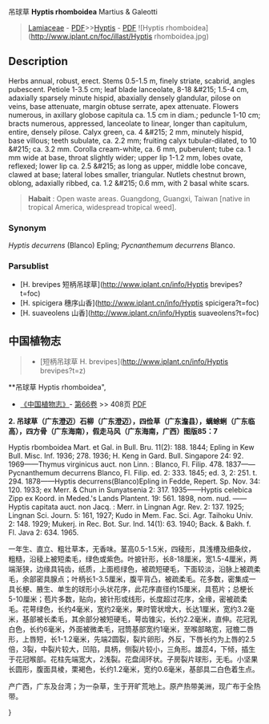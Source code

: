 吊球草 **Hyptis rhomboidea** Martius & Galeotti

> [Lamiaceae](http://www.iplant.cn/info/Lamiaceae?t=foc) - [PDF](http://www.iplant.cn/foc/pdf/Lamiaceae.pdf)>>[Hyptis](http://www.iplant.cn/info/Hyptis?t=foc) - [PDF](http://www.iplant.cn/foc/pdf/Hyptis.pdf)
![Hyptis rhomboidea](http://www.iplant.cn/foc/illast/Hyptis rhomboidea.jpg)

## Description

Herbs annual, robust, erect. Stems 0.5-1.5 m, finely striate, scabrid, angles pubescent. Petiole 1-3.5 cm; leaf blade lanceolate, 8-18 &amp;#215; 1.5-4 cm, adaxially sparsely minute hispid, abaxially densely glandular, pilose on veins, base attenuate, margin obtuse serrate, apex attenuate. Flowers numerous, in axillary globose capitula ca. 1.5 cm in diam.; peduncle 1-10 cm; bracts numerous, appressed, lanceolate to linear, longer than capitulum, entire, densely pilose. Calyx green, ca. 4 &amp;#215; 2 mm, minutely hispid, base villous; teeth subulate, ca. 2.2 mm; fruiting calyx tubular-dilated, to 10 &amp;#215; ca. 3.2 mm. Corolla cream-white, ca. 6 mm, puberulent; tube ca. 1 mm wide at base, throat slightly wider; upper lip 1-1.2 mm, lobes ovate, reflexed; lower lip ca. 2.5 &amp;#215; as long as upper, middle lobe concave, clawed at base; lateral lobes smaller, triangular. Nutlets chestnut brown, oblong, adaxially ribbed, ca. 1.2 &amp;#215; 0.6 mm, with 2 basal white scars.


> **Habait** : 
> Open waste areas. Guangdong, Guangxi, Taiwan [native in tropical America, widespread tropical weed].

### Synonym
*Hyptis decurrens* (Blanco) Epling; *Pycnanthemum decurrens* Blanco.

### Parsublist

* [H.  brevipes  短柄吊球草](http://www.iplant.cn/info/Hyptis brevipes?t=foc)
* [H.  spicigera  穗序山香](http://www.iplant.cn/info/Hyptis spicigera?t=foc)
* [H.  suaveolens  山香](http://www.iplant.cn/info/Hyptis suaveolens?t=foc)

## 中国植物志

> * [短柄吊球草  H.  brevipes](http://www.iplant.cn/info/Hyptis brevipes?t=z)


**吊球草 Hyptis rhomboidea",

* [《中国植物志》](http://www.iplant.cn/frps)- [第66卷](http://www.iplant.cn/frps/vol/66) >> 408页 [PDF](http://www.iplant.cn/frps/pdf/66/408.PDF)


**2. 吊球草（广东澄迈）石柳（广东澄迈），四俭草（广东澹县），螭蜍蜊（广东临高），四方骨（广东海南），假走马风（广东海南，广西）图版85：7**

Hyptis rbomboidea Mart. et Gal. in Bull. Bru. 11(2): 188. 1844; Epling in Kew Bull. Misc. Inf. 1936; 278. 1936; H. Keng in Gard. Bull. Singapore 24: 92. 1969——Thymus virginicus auct. non Linn. : Blanco, Fl. Filip. 478. 1837——Pycnanthemum decurrens Blanco, Fl. Filip. ed. 2: 333. 1845; ed. 3, 2: 251. t. 294. 1878——Hyptis decurrens(Blanco)Epling in Fedde, Repert. Sp. Nov. 34: 120. 1933; ex Merr. & Chun in Sunyatsenia 2: 317. 1935——Hyptis celebica Zipp ex Koord. in Meded.'s Lands Plantent. 19: 561. 1898, nom. nud. ——Hyptis capitata auct. non Jacq. : Merr. in Lingnan Agr. Rev. 2: 137. 1925; Lingnan Sci. Journ. 5: 161, 1927; Kudo in Mem. Fac. Sci. Agr. Taihoku Univ. 2: 148. 1929; Mukerj. in Rec. Bot. Sur. Ind. 14(1): 63. 1940; Back. & Bakh. f. Fl. Java 2: 634. 1965.

一年生、直立、粗壮草本，无香味。茎高0.5-1.5米，四稜形，具浅槽及细条纹，粗糙，沿稜上被短柔毛，绿色或紫色。叶披针形，长8-18厘米，宽1.5-4厘米，两端渐狭，边缘具钝齿，纸质，上面榄绿色，被疏短硬毛，下面较淡，沿脉上被疏柔毛，余部密具腺点；叶柄长1-3.5厘米，腹平背凸，被疏柔毛。花多数，密集成一具长梗、腋生、单生的球形小头状花序，此花序直径约15厘米，具苞片；总梗长5-10厘米；苞片多数，贴向，披针形或线形，长度超过花序，全缘，密被疏柔毛。花萼绿色，长约4毫米，宽约2毫米，果时管状增大，长达1厘米，宽约3.2毫米，基部被长柔毛，其余部分被短硬毛，萼齿锥尖，长约2.2毫米，直伸。花冠乳白色，长约6毫米，外面被微柔毛，冠筒基部宽约1毫米，至喉部略宽，冠檐二唇形，上唇短，长1-1.2毫米，先端2圆裂，裂片卵形，外反，下唇长约为上唇的2.5倍，3裂，中裂片较大，凹陷，具柄，侧裂片较小，三角形。雄蕊4，下倾，插生于花冠喉部。花柱先端宽大，2浅裂。花盘阔环状。子房裂片球形，无毛。小坚果长圆形，腹面具棱，栗褐色，长约1.2毫米，宽约0.6毫米，基部具二白色着生点。

产广西，广东及台湾；为一杂草，生于开旷荒地上。原产热带美洲，现广布于全热带。

}